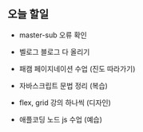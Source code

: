 ## 오늘 할일 

- master-sub 오류 확인 

- 벨로그 블로그 다 올리기 

- 패캠 페이지네이션 수업 (진도 따라가기)
- 자바스크립트 문법 정리 (복습) 
- flex, grid 강의 하나씩 (디자인)
- 애플코딩 노드 js 수업 (예습)

